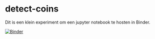 # detect-coins
Dit is een klein experiment om een jupyter notebook te hosten in Binder. 

[![Binder](https://mybinder.org/badge_logo.svg)](https://mybinder.org/v2/gh/roel31415/detect-coins/HEAD)
